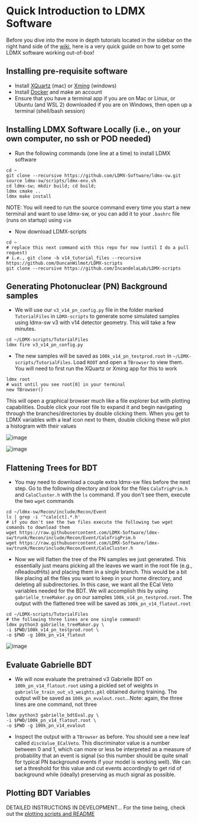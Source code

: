 # Quick Introduction to LDMX Software
Before you dive into the more in depth tutorials located in the sidebar on the right hand side of the [wiki](https://github.com/IncandelaLab/LDMX-scripts/wiki), here is a very quick guide on how to get some LDMX software working out-of-box!

## Installing pre-requisite software
* Install [XQuartz](https://www.xquartz.org/) (mac) or [Xming](http://www.straightrunning.com/XmingNotes/) (windows) 
* Install [Docker](https://docs.docker.com/engine/install/) and make an account 
* Ensure that you have a terminal app if you are on Mac or Linux, or Ubuntu (and WSL 2) downloaded if you are on Windows, then open up a terminal (shell/bash session)

## Installing LDMX Software Locally (i.e., on your own computer, no ssh or POD needed)
* Run the following commands (one line at a time) to install LDMX software
```
cd ~
git clone --recursive https://github.com/LDMX-Software/ldmx-sw.git 
source ldmx-sw/scripts/ldmx-env.sh
cd ldmx-sw; mkdir build; cd build;
ldmx cmake ..
ldmx make install
```
NOTE: You will need to run the source command every time you start a new terminal and want to use ldmx-sw, or you can add it to your ```.bashrc``` file (runs on startup) using ```vim```
* Now download LDMX-scripts
```
cd ~
# replace this next command with this repo for now (until I do a pull request)
# i.e., git clone -b v14_tutorial_files --recursive https://github.com/DuncanWilmot/LDMX-scripts
git clone --recursive https://github.com/IncandelaLab/LDMX-scripts
```

## Generating Photonuclear (PN) Background samples
* We will use our ```v3_v14_pn_config.py``` file in the folder marked ```TutorialFiles``` in ```LDMX-scripts``` to generate some simulated samples using ldmx-sw v3 with v14 detector geometry. This will take a few minutes.
```
cd ~/LDMX-scripts/TutorialFiles
ldmx fire v3_v14_pn_config.py  
```
* The new samples will be saved as ```100k_v14_pn_testprod.root``` in ```~/LDMX-scripts/TutorialFiles```. Load ```ROOT``` and open a ```TBrowser``` to view them. You will need to first run the XQuartz or Xming app for this to work
```
ldmx root
# wait until you see root[0] in your terminal
new TBrowser()
```
This will open a graphical browser much like a file explorer but with plotting capabilities. Double click your root file to expand it and begin navigating through the branches/directories by double clicking them. When you get to LDMX variables with a leaf icon next to them, double clicking these will plot a histogram with their values

![image](https://github.com/DuncanWilmot/LDMX-scripts/assets/71404398/5ec4788f-31c7-43d5-ac0f-00cc32ec89ae)

![image](https://github.com/DuncanWilmot/LDMX-scripts/assets/71404398/9057a31e-2682-4c3a-85c7-543dfc588212)

## Flattening Trees for BDT
* You may need to download a couple extra ldmx-sw files before the next step. Go to the following directory and look for the files ```CaloTrigPrim.h``` and ```CaloCluster.h``` with the ```ls``` command. If you don't see them, execute the two ```wget``` commands
```
cd ~/ldmx-sw/Recon/include/Recon/Event
ls | grep -i '^calo[ct].*.h'
# if you don't see the two files execute the following two wget comands to download them
wget https://raw.githubusercontent.com/LDMX-Software/ldmx-sw/trunk/Recon/include/Recon/Event/CaloTrigPrim.h
wget https://raw.githubusercontent.com/LDMX-Software/ldmx-sw/trunk/Recon/include/Recon/Event/CaloCluster.h
```
* Now we will flatten the tree of the PN samples we just generated. This essentially just means picking all the leaves we want in the root file (e.g., nReadoutHits) and placing them in a single branch. This would be a bit like placing all the files you want to keep in your home directory, and deleting all subdirectories. In this case, we want all the ECal Veto variables needed for the BDT. We will accomplish this by using ```gabrielle_treeMaker.py``` on our samples ```100k_v14_pn_testprod.root```. The output with the flattened tree will be saved as ```100k_pn_v14_flatout.root```
```
cd ~/LDMX-scripts/TutorialFiles
# the following three lines are one single command!
ldmx python3 gabrielle_treeMaker.py \
-i $PWD/100k_v14_pn_testprod.root \
-o $PWD -g 100k_pn_v14_flatout
```

![image](https://github.com/DuncanWilmot/LDMX-scripts/assets/71404398/e0869bf0-bf22-47b9-bb7e-0c51357f0c14)

## Evaluate Gabrielle BDT
* We will now evaluate the pretrained v3 Gabrielle BDT on ```100k_pn_v14_flatout.root``` using a pickled set of weights in ```gabrielle_train_out_v3_weights.pkl``` obtained during training. The output will be saved as ```100k_pn_evalout.root```...Note: again, the three lines are one command, not three
```
ldmx python3 gabrielle_bdtEval.py \
-i $PWD/100k_pn_v14_flatout.root \
-o $PWD -g 100k_pn_v14_evalout
```
* Inspect the output with a ```TBrowser``` as before. You should see a new leaf called ```discValue_ECalVeto```. This discriminator value is a number between 0 and 1, which can more or less be interpreted as a measure of probability that an event is signal (so this number should be quite small for typical PN background events if your model is working well). We can set a threshold for this value and cut events accordingly to get rid of background while (ideally) preserving as much signal as possible.

## Plotting BDT Variables
DETAILED INSTRUCTIONS IN DEVELOPMENT...
For the time being, check out the [plotting scripts and README](https://github.com/IncandelaLab/LDMX-scripts/tree/master/plotting)





